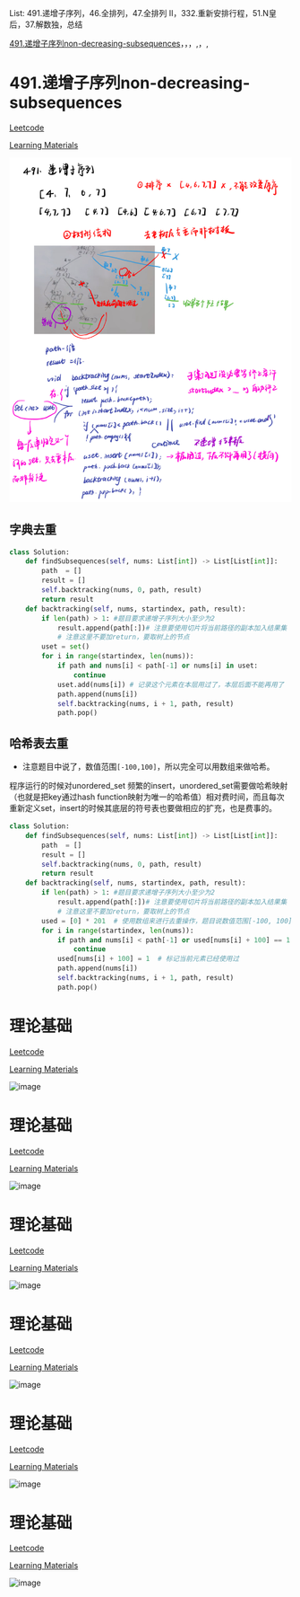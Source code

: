List: 491.递增子序列，46.全排列，47.全排列 II，332.重新安排行程，51.N皇后，37.解数独，总结

[491.递增子序列non-decreasing-subsequences](#01)，[](#02)，[](#03)，[](#04),[](#05)，[](#06),[](#07)

# <span id="01">491.递增子序列non-decreasing-subsequences</span>

[Leetcode](https://leetcode.cn/problems/non-decreasing-subsequences/description/) 

[Learning Materials](https://programmercarl.com/0491.%E9%80%92%E5%A2%9E%E5%AD%90%E5%BA%8F%E5%88%97.html)

![image](../images/491-non-decreasing-subsequences.png)

## 字典去重

```python
class Solution:
    def findSubsequences(self, nums: List[int]) -> List[List[int]]:
        path  = []
        result = []
        self.backtracking(nums, 0, path, result)
        return result
    def backtracking(self, nums, startindex, path, result):
        if len(path) > 1: #题目要求递增子序列大小至少为2
            result.append(path[:])# 注意要使用切片将当前路径的副本加入结果集
            # 注意这里不要加return，要取树上的节点
        uset = set()
        for i in range(startindex, len(nums)):
            if path and nums[i] < path[-1] or nums[i] in uset:
                continue
            uset.add(nums[i]) # 记录这个元素在本层用过了，本层后面不能再用了
            path.append(nums[i])
            self.backtracking(nums, i + 1, path, result)
            path.pop()
```

## 哈希表去重

- 注意题目中说了，数值范围`[-100,100]`，所以完全可以用数组来做哈希。

程序运行的时候对unordered_set 频繁的insert，unordered_set需要做哈希映射（也就是把key通过hash function映射为唯一的哈希值）相对费时间，而且每次重新定义set，insert的时候其底层的符号表也要做相应的扩充，也是费事的。

```python
class Solution:
    def findSubsequences(self, nums: List[int]) -> List[List[int]]:
        path  = []
        result = []
        self.backtracking(nums, 0, path, result)
        return result
    def backtracking(self, nums, startindex, path, result):
        if len(path) > 1: #题目要求递增子序列大小至少为2
            result.append(path[:])# 注意要使用切片将当前路径的副本加入结果集
            # 注意这里不要加return，要取树上的节点
        used = [0] * 201  # 使用数组来进行去重操作，题目说数值范围[-100, 100]
        for i in range(startindex, len(nums)):
            if path and nums[i] < path[-1] or used[nums[i] + 100] == 1:
                continue
            used[nums[i] + 100] = 1  # 标记当前元素已经使用过
            path.append(nums[i])
            self.backtracking(nums, i + 1, path, result)
            path.pop()
```

# <span id="02">理论基础</span>

[Leetcode]() 

[Learning Materials]()

![image](../images/.png)

# <span id="03">理论基础</span>

[Leetcode]() 

[Learning Materials]()

![image](../images/.png)

# <span id="04">理论基础</span>

[Leetcode]() 

[Learning Materials]()

![image](../images/.png)

# <span id="05">理论基础</span>

[Leetcode]() 

[Learning Materials]()

![image](../images/.png)

# <span id="06">理论基础</span>

[Leetcode]() 

[Learning Materials]()

![image](../images/.png)

# <span id="07">理论基础</span>

[Leetcode]() 

[Learning Materials]()

![image](../images/.png)
